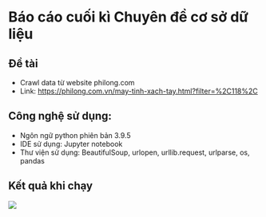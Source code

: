 # Báo cáo cuối kì Chuyên đề cơ sở dữ liệu

## Đề tài
- Crawl data từ website philong.com
- Link: https://philong.com.vn/may-tinh-xach-tay.html?filter=%2C118%2C
## Công nghệ sử dụng:
- Ngôn ngữ python phiên bản 3.9.5
- IDE sử dụng: Jupyter notebook
- Thư viện sử dụng: BeautifulSoup, urlopen, urllib.request, urlparse, os, pandas
## Kết quả khi chạy

![](https://github.com/datnguyennt/crawl-website/blob/master/CuoiKy.ipynb)
